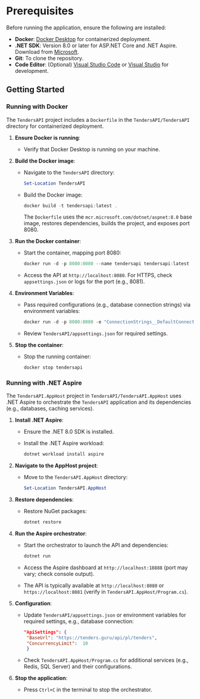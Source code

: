# Prerequisites

Before running the application, ensure the following are installed:

- **Docker**: [Docker Desktop](https://www.docker.com/products/docker-desktop/) for containerized deployment.
- **.NET SDK**: Version 8.0 or later for ASP.NET Core and .NET Aspire. Download from [Microsoft](https://dotnet.microsoft.com/download).
- **Git**: To clone the repository.
- **Code Editor**: (Optional) [Visual Studio Code](https://code.visualstudio.com/) or [Visual Studio](https://visualstudio.microsoft.com/) for development.

## Getting Started

### Running with Docker

The `TendersAPI` project includes a `Dockerfile` in the `TendersAPI/TendersAPI` directory for containerized deployment.

1. **Ensure Docker is running**:
   - Verify that Docker Desktop is running on your machine.

2. **Build the Docker image**:
   - Navigate to the `TendersAPI` directory:

     ```powershell
     Set-Location TendersAPI
     ```

   - Build the Docker image:

     ```powershell
     docker build -t tendersapi:latest .
     ```

     The `Dockerfile` uses the `mcr.microsoft.com/dotnet/aspnet:8.0` base image, restores dependencies, builds the project, and exposes port 8080.

3. **Run the Docker container**:
   - Start the container, mapping port 8080:

     ```powershell
     docker run -d -p 8080:8080 --name tendersapi tendersapi:latest
     ```

   - Access the API at `http://localhost:8080`. For HTTPS, check `appsettings.json` or logs for the port (e.g., 8081).

4. **Environment Variables**:
   - Pass required configurations (e.g., database connection strings) via environment variables:

     ```powershell
     docker run -d -p 8080:8080 -e "ConnectionStrings__DefaultConnection=your_connection_string" --name tendersapi tendersapi:latest
     ```

   - Review `TendersAPI/appsettings.json` for required settings.

5. **Stop the container**:
   - Stop the running container:

     ```powershell
     docker stop tendersapi
     ```

### Running with .NET Aspire

The `TendersAPI.AppHost` project in `TendersAPI/TendersAPI.AppHost` uses .NET Aspire to orchestrate the `TendersAPI` application and its dependencies (e.g., databases, caching services).

1. **Install .NET Aspire**:
   - Ensure the .NET 8.0 SDK is installed.
   - Install the .NET Aspire workload:

     ```powershell
     dotnet workload install aspire
     ```

2. **Navigate to the AppHost project**:
   - Move to the `TendersAPI.AppHost` directory:

     ```powershell
     Set-Location TendersAPI.AppHost
     ```

3. **Restore dependencies**:
   - Restore NuGet packages:

     ```powershell
     dotnet restore
     ```

4. **Run the Aspire orchestrator**:
   - Start the orchestrator to launch the API and dependencies:

     ```powershell
     dotnet run
     ```

   - Access the Aspire dashboard at `http://localhost:18888` (port may vary; check console output).
   - The API is typically available at `http://localhost:8080` or `https://localhost:8081` (verify in `TendersAPI.AppHost/Program.cs`).

5. **Configuration**:
   - Update `TendersAPI/appsettings.json` or environment variables for required settings, e.g., database connection:

     ```json
     "ApiSettings": {
      "BaseUrl": "https://tenders.guru/api/pl/tenders",
      "ConcurrencyLimit":  10
      }
     ```

   - Check `TendersAPI.AppHost/Program.cs` for additional services (e.g., Redis, SQL Server) and their configurations.

6. **Stop the application**:
   - Press `Ctrl+C` in the terminal to stop the orchestrator.
